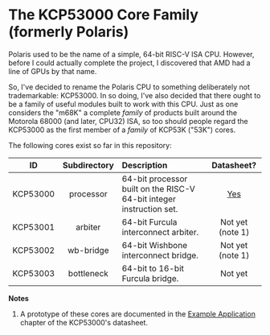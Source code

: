 # The KCP53000 Core Family (formerly Polaris)

Polaris used to be the name of a simple, 64-bit RISC-V ISA CPU.
However, before I could actually complete the project,
I discovered that AMD had a line of GPUs by that name.

So, I've decided to rename the Polaris CPU to something deliberately not trademarkable: KCP53000.
In so doing, I've also decided that there ought to be a family of useful modules built to work with this CPU.
Just as one considers the "m68K" a complete *family* of products built around the Motorola 68000 (and later, CPU32) ISA,
so too should people regard the KCP53000 as the first member of a *family* of KCP53K ("53K") cores.

The following cores exist so far in this repository:

|ID|Subdirectory|Description|Datasheet?|
|:-:|:-:|:--|:-:|
|KCP53000|processor|64-bit processor built on the RISC-V 64-bit integer instruction set.|[Yes](processor/docs/SUMMARY.md)|
|KCP53001|arbiter|64-bit Furcula interconnect arbiter.|Not yet (note 1)|
|KCP53002|wb-bridge|64-bit Wishbone interconnect bridge.|Not yet (note 1)|
|KCP53003|bottleneck|64-bit to 16-bit Furcula bridge.|Not yet|

**Notes**

1. A prototype of these cores are documented in the [Example Application](processor/docs/example.md) chapter of the KCP53000's datasheet.

